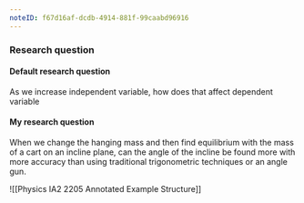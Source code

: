 ```yaml
---
noteID: f67d16af-dcdb-4914-881f-99caabd96916
---
```


### Research question
#### Default research question
As we increase independent variable, how does that affect dependent variable

#### My research question
When we change the hanging mass and then find equilibrium with the mass of a cart on an incline plane, can the angle of the incline be found more with more accuracy than using traditional trigonometric techniques or an angle gun. 

![[Physics IA2 2205 Annotated Example Structure]]
